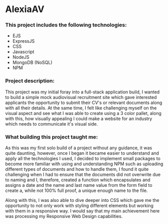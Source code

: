 # AlexiaAV

### This project includes the following technologies:

- EJS
- ExpressJS
- CSS
- Javascript
- NodeJS
- MongoDB (NoSQL)
- NPM

### Project description:

This project was my initial foray into a full-stack application build, I wanted to build a simple mock audiovisual recruitment site which gave interested applicants the opportunity to submit their CV's or relevant documents along with all their details.
At the same time, I felt like challenging myself on the visual aspect and see what I was able to create using a 3 color pallet, along with this, how visually appealing I could make a website for an industry which needs to communicate it's visual side.

### What building this project taught me:

As this was my first solo build of a project without any guidance, it was quite daunting, however, once I began it became easier to understand and apply all the technologies I used, I decided to implement small packages to become more familiar with using and understanding NPM such as uploading different types of documents and how to handle them, I found it quite challenging when I had to ensure that the documents did not overwrite due to naming and I, therefore, created a function which encapsulates and assigns a date and the name and last name value from the form field to create a, while not 100% full proof, a unique enough name to the file.

Along with this, I was also able to dive deeper into CSS which gave me the opportunity to not only work with styling different elements but working with them in a responsive way. I would say that my main achievement here was processing my Responsive Web Design capabilities.

